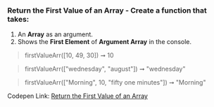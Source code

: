### Return the First Value of an Array - Create a function that takes: 

1. An **Array** as an argument. 
1. Shows the **First Element** of **Argument Array** in the console.

> firstValueArr([10, 49, 30]) ➞ 10

> firstValueArr(["wednesday", "august"]) ➞ "wednesday"

> firstValueArr(["Morning", 10, "fifty one minutes"]) ➞ "Morning"

Codepen Link: [Return the First Value of an Array](https://codepen.io/naveencoder/pen/PoYzbRz?editors=0012)
